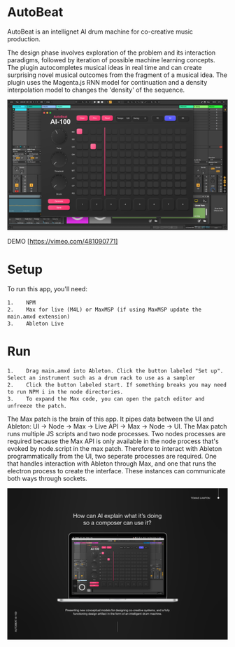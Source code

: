 # AutoBeat
AutoBeat is an intellignet AI drum machine for co-creative music production. 

The design phase involves exploration of the problem and its interaction paradigms, followed by iteration of possible machine learning concepts. The plugin autocompletes musical ideas in real time and can create surprising novel musical outcomes from the fragment of a musical idea. The plugin uses the Magenta.js RNN model for continuation and a density interpolation model to changes the 'density' of the sequence.

![Screentshot](Screenshot.png)

DEMO [https://vimeo.com/481090771]

# Setup

To run this app, you'll need:
```
1.    NPM
2.    Max for live (M4L) or MaxMSP (if using MaxMSP update the main.amxd extension)
3.    Ableton Live
```

# Run
```
1.    Drag main.amxd into Ableton. Click the button labeled "Set up". Select an instrument such as a drum rack to use as a sampler
2.    Click the button labeled start. If something breaks you may need to run NPM i in the node directories. 
3.    To expand the Max code, you can open the patch editor and unfreeze the patch. 
```

The Max patch is the brain of this app. It pipes data between the UI and Ableton: UI -> Node -> Max -> Live API -> Max -> Node -> UI. The Max patch runs multiple JS scripts and two node processes. Two nodes processes are required because the Max API is only available in the node process that's evoked by node.script in the max patch. Therefore to interact with Ableton programmatically from the UI, two seperate processes are required. One that handles interaction with Ableton through Max, and one that runs the electron process to create the interface. These instances can communicate both ways through sockets.

![AUTOBEAT IMAGE](AutobeatImage.png)
